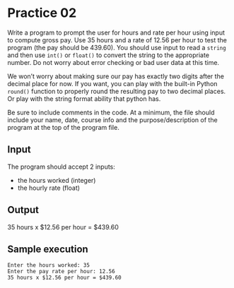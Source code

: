 # Practice 02

Write a program to prompt the user for hours and rate per hour using input to compute gross pay. Use 35 hours and a rate of 12.56 per hour to test the program (the pay should be 439.60). You should use input to read a `string` and then use `int()` or `float()` to convert the string to the appropriate number. Do not worry about error checking or bad user data at this time.

We won’t worry about making sure our pay has exactly two digits after the decimal place for now. If you want, you can play with the built-in Python `round()` function to properly round the resulting pay to two decimal places. Or play with the string format ability that python has.

Be sure to include comments in the code. At a minimum, the file should include your name, date, course info and the purpose/description of the program at the top of the program file.

## Input

The program should accept 2 inputs:

-   the hours worked (integer)
-   the hourly rate (float)

## Output

35 hours x $12.56 per hour = $439.60

## Sample execution

```output
Enter the hours worked: 35
Enter the pay rate per hour: 12.56
35 hours x $12.56 per hour = $439.60
```
